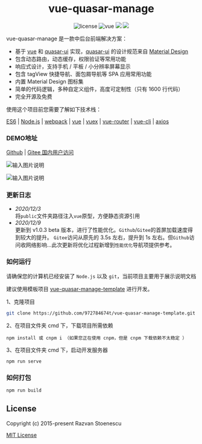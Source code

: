 <div align="center">
  <h1>vue-quasar-manage</h1>
</div>
<p align="center">
    <img src="https://img.shields.io/github/license/mashape/apistatus.svg" alt="license">
    <img src="https://img.shields.io/badge/vue-2.6.12-brightgreen.svg" alt="vue">
  <img src="https://img.shields.io/npm/v/quasar.svg?label=quasar">  <img src="https://img.shields.io/npm/v/%40quasar/extras.svg?label=@quasar/extras"> 
</p>

vue-quasar-manage 是一款中后台前端解决方案：
- 基于 [vue](https://cn.vuejs.org/) 和 [quasar-ui](http://www.quasarchs.com/) 实现，[quasar-ui](http://www.quasarchs.com/) 的设计规范来自 [Material Design](https://material.io/)
- 包含动态路由，动态缓存，权限验证等常用功能
- 响应式设计，支持手机 / 平板 / 小分辨率屏幕显示
- 包含 tagView 快捷导航、面包屑导航等 SPA 应用常用功能
- 内置 Material Design 图标集
- 简单的代码逻辑，多种自定义组件，高度可定制性（只有 1600 行代码）
- 完全开源及免费

使用这个项目前您需要了解如下技术栈：

[ES6](https://es6.ruanyifeng.com/) | [Node.js](https://nodejs.org/en/) | [webpack](https://www.webpackjs.com/) | [vue](https://cn.vuejs.org/) | [vuex](https://vuex.vuejs.org/zh/) | [vue-router](https://router.vuejs.org/zh/) | [vue-cli](https://cli.vuejs.org/zh/) | [axios](http://www.axios-js.com/)
### DEMO地址

[Github](https://972784674t.github.io/vue-quasar-manage/) | [Gitee 国内用户访问](http://incimo.gitee.io/vue-quasar-manage)

![输入图片说明](https://images.gitee.com/uploads/images/2020/1121/001642_63a6fa66_5663937.png "home.png")

![输入图片说明](https://images.gitee.com/uploads/images/2020/1120/235645_43a6f8ea_5663937.png "屏幕截图.png")

### 更新日志
- *2020/12/3*    
将```public```文件夹路径注入```vue```原型，方便静态资源引用
- *2020/12/9*    
更新到 v1.0.3 beta 版本，进行了性能优化。```Github```/```Gitee```的首屏加载速度得到较大的提升。 ```Gitee```访问从原先的 3.5s 左右，提升到 1s 左右。但```Github```访问收网络影响...此次更新将优化过程新增到```性能优化```导航项提供参考。


### 如何运行
请确保您的计算机已经安装了 ```Node.js``` 以及 ```git```，当前项目主要用于展示说明文档

建议使用模板项目 [vue-quasar-manage-template](https://github.com/972784674t/vue-quasar-manage-template)  进行开发。


1、克隆项目
```sh
git clone https://github.com/972784674t/vue-quasar-manage-template.git
```
2、在项目文件夹 cmd 下，下载项目所需依赖
```npm
npm install 或 cnpm i （如果您正在使用 cnpm，但是 cnpm 下载依赖不太稳定 ）
```
3、在项目文件夹 cmd 下，启动开发服务器
```npm
npm run serve
```
### 如何打包
```npm
npm run build
```

## License

Copyright (c) 2015-present Razvan Stoenescu

[MIT License](http://en.wikipedia.org/wiki/MIT_License)
